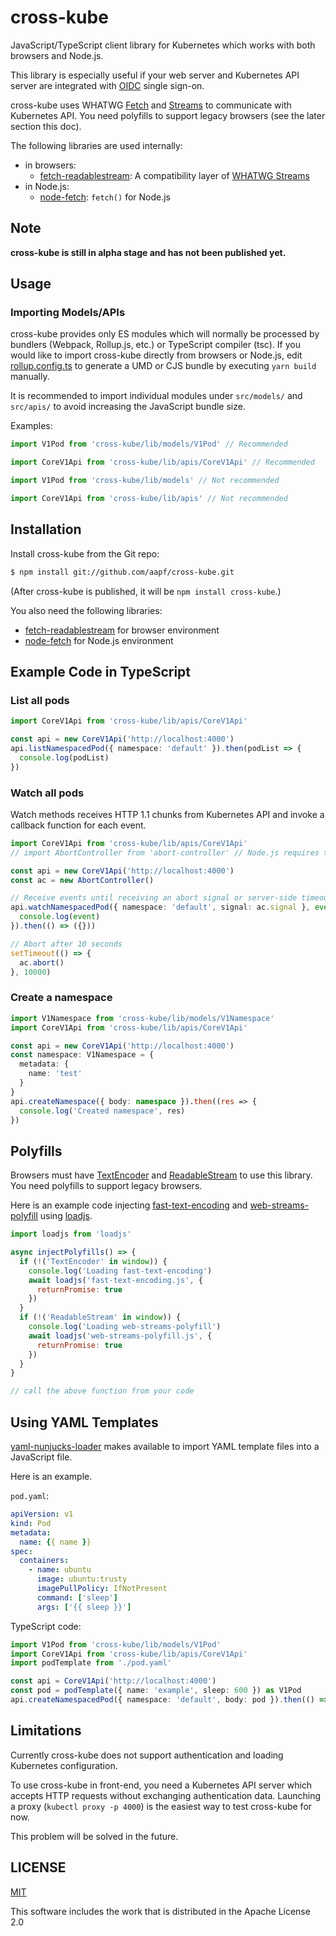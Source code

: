 # cross-kube

JavaScript/TypeScript client library for Kubernetes which works with both browsers and Node.js.

This library is especially useful if your web server and Kubernetes API server are integrated with [OIDC](https://openid.net/connect/) single sign-on.

cross-kube uses WHATWG [Fetch](https://fetch.spec.whatwg.org/) and [Streams](https://streams.spec.whatwg.org/) to communicate with Kubernetes API. You need polyfills to support legacy browsers (see the later section this doc).

The following libraries are used internally:

* in browsers:
  * [fetch-readablestream](https://github.com/jonnyreeves/fetch-readablestream): A compatibility layer of [WHATWG Streams](https://streams.spec.whatwg.org/) 
* in Node.js:
  * [node-fetch](https://www.npmjs.com/package/node-fetch): `fetch()` for Node.js

## Note

**cross-kube is still in alpha stage and has not been published yet.**

## Usage

### Importing Models/APIs

cross-kube provides only ES modules which will normally be processed by bundlers (Webpack, Rollup.js, etc.) or TypeScript compiler (tsc). If you would like to import cross-kube directly from browsers or Node.js, edit [rollup.config.ts](rollup.config.ts) to generate a UMD or CJS bundle by executing `yarn build` manually.

It is recommended to import individual modules under `src/models/` and `src/apis/` to avoid increasing the JavaScript bundle size.

Examples:

```ts
import V1Pod from 'cross-kube/lib/models/V1Pod' // Recommended

import CoreV1Api from 'cross-kube/lib/apis/CoreV1Api' // Recommended

import V1Pod from 'cross-kube/lib/models' // Not recommended

import CoreV1Api from 'cross-kube/lib/apis' // Not recommended
```

## Installation

Install cross-kube from the Git repo:

```sh
$ npm install git://github.com/aapf/cross-kube.git
```

(After cross-kube is published, it will be `npm install cross-kube`.)

You also need the following libraries:

* [fetch-readablestream](https://www.npmjs.com/package/fetch-readablestream) for browser environment
* [node-fetch](https://www.npmjs.com/package/node-fetch) for Node.js environment

## Example Code in TypeScript

### List all pods

```ts
import CoreV1Api from 'cross-kube/lib/apis/CoreV1Api'

const api = new CoreV1Api('http://localhost:4000')
api.listNamespacedPod({ namespace: 'default' }).then(podList => {
  console.log(podList)
})
```

### Watch all pods

Watch methods receives HTTP 1.1 chunks from Kubernetes API and invoke a callback function for each event.

```ts
import CoreV1Api from 'cross-kube/lib/apis/CoreV1Api'
// import AbortController from 'abort-controller' // Node.js requires this

const api = new CoreV1Api('http://localhost:4000')
const ac = new AbortController()

// Receive events until receiving an abort signal or server-side timeout
api.watchNamespacedPod({ namespace: 'default', signal: ac.signal }, event => {
  console.log(event)
}).then(() => ({}))

// Abort after 10 seconds
setTimeout(() => {
  ac.abort()
}, 10000)
```

### Create a namespace

```ts
import V1Namespace from 'cross-kube/lib/models/V1Namespace'
import CoreV1Api from 'cross-kube/lib/apis/CoreV1Api'

const api = new CoreV1Api('http://localhost:4000')
const namespace: V1Namespace = {
  metadata: {
    name: 'test'
  }
}
api.createNamespace({ body: namespace }).then((res => {
  console.log('Created namespace', res)
})
```

## Polyfills

Browsers must have [TextEncoder](https://caniuse.com/#search=textencoder) and [ReadableStream](https://caniuse.com/#search=streams) to use this library. You need polyfills to support legacy browsers.

Here is an example code injecting [fast-text-encoding](https://www.npmjs.com/package/fast-text-encoding) and [web-streams-polyfill](https://www.npmjs.com/package/web-streams-polyfill) using [loadjs](https://www.npmjs.com/package/loadjs).

```js
import loadjs from 'loadjs'

async injectPolyfills() => {
  if (!('TextEncoder' in window)) {
    console.log('Loading fast-text-encoding')
    await loadjs('fast-text-encoding.js', {
      returnPromise: true
    })
  }
  if (!('ReadableStream' in window)) {
    console.log('Loading web-streams-polyfill')
    await loadjs('web-streams-polyfill.js', {
      returnPromise: true
    })
  }
}

// call the above function from your code
```

## Using YAML Templates

[yaml-nunjucks-loader](https://github.com/aapf/yaml-nunjucks-loader) makes available to import YAML template files into a JavaScript file.

Here is an example.

`pod.yaml`:

```yaml
apiVersion: v1
kind: Pod
metadata:
  name: {{ name }}
spec:
  containers:
    - name: ubuntu
      image: ubuntu:trusty
      imagePullPolicy: IfNotPresent
      command: ['sleep']
      args: ['{{ sleep }}']
```

TypeScript code:

```ts
import V1Pod from 'cross-kube/lib/models/V1Pod'
import CoreV1Api from 'cross-kube/lib/apis/CoreV1Api'
import podTemplate from './pod.yaml'

const api = CoreV1Api('http://localhost:4000')
const pod = podTemplate({ name: 'example', sleep: 600 }) as V1Pod
api.createNamespacedPod({ namespace: 'default', body: pod }).then(() => { console.log('done') })
```

## Limitations

Currently cross-kube does not support authentication and loading Kubernetes configuration.

To use cross-kube in front-end, you need a Kubernetes API server which accepts HTTP requests without exchanging authentication data. Launching a proxy (`kubectl proxy -p 4000`) is the easiest way to test cross-kube for now.

This problem will be solved in the future.

## LICENSE

[MIT](LICENSE)

This software includes the work that is distributed in the Apache License 2.0
